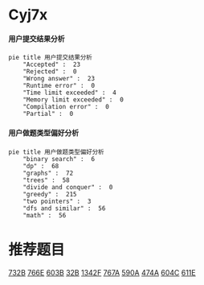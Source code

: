 # Cyj7x

<!-- tabs:start -->



#### **用户提交结果分析**

```mermaid
pie title 用户提交结果分析
    "Accepted" :  23
    "Rejected" :  0
    "Wrong answer" :  23
    "Runtime error" :  0
    "Time limit exceeded" :  4
    "Memory limit exceeded" :  0
    "Compilation error" :  0
    "Partial" :  0
```

#### **用户做题类型偏好分析**

```mermaid
pie title 用户做题类型偏好分析
    "binary search" :  6
    "dp" :  68
    "graphs" :  72
    "trees" :  58
    "divide and conquer" :  0
    "greedy" :  215
    "two pointers" :  3
    "dfs and similar" :  56
    "math" :  56
```



<!-- tabs:end -->
# 推荐题目
[732B](https://codeforces.com/contest/732/problem/B)
[766E](https://codeforces.com/contest/766/problem/E)
[603B](https://codeforces.com/contest/603/problem/B)
[32B](https://codeforces.com/contest/32/problem/B)
[1342F](https://codeforces.com/contest/1342/problem/F)
[767A](https://codeforces.com/contest/767/problem/A)
[590A](https://codeforces.com/contest/590/problem/A)
[474A](https://codeforces.com/contest/474/problem/A)
[604C](https://codeforces.com/contest/604/problem/C)
[611E](https://codeforces.com/contest/611/problem/E)

